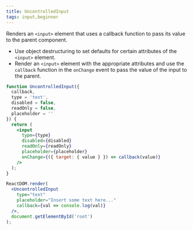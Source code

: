 ```yaml
---
title: UncontrolledInput
tags: input,beginner
---
```


Renders an `<input>` element that uses a callback function to pass its value to the parent component.

- Use object destructuring to set defaults for certain attributes of the `<input>` element.
- Render an `<input>` element with the appropriate attributes and use the `callback` function in the `onChange` event to pass the value of the input to the parent.

```jsx
function UncontrolledInput({
  callback,
  type = 'text',
  disabled = false,
  readOnly = false,
  placeholder = ''
}) {
  return (
    <input
      type={type}
      disabled={disabled}
      readOnly={readOnly}
      placeholder={placeholder}
      onChange={({ target: { value } }) => callback(value)}
    />
  );
}
```

```jsx
ReactDOM.render(
  <UncontrolledInput
    type="text"
    placeholder="Insert some text here..."
    callback={val => console.log(val)}
  />,
  document.getElementById('root')
);
```
